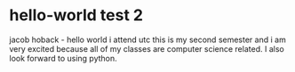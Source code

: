 # hello-world test 2
jacob hoback - hello world 
i attend utc this is my second semester and i am very excited because all of my classes are computer science related.  I also look forward to using python.
